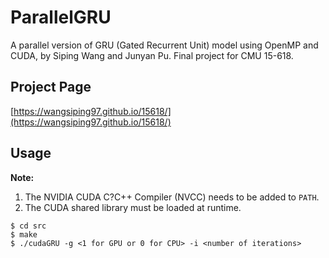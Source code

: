 # ParallelGRU
A parallel version of GRU (Gated Recurrent Unit) model using OpenMP and CUDA, by Siping Wang and Junyan Pu. Final project for CMU 15-618. 

## Project Page
[https://wangsiping97.github.io/15618/](https://wangsiping97.github.io/15618/)

## Usage

**Note:** 
1. The NVIDIA CUDA C?C++ Compiler (NVCC) needs to be added to `PATH`. 
2. The CUDA shared library must be loaded at runtime. 

```
$ cd src
$ make
$ ./cudaGRU -g <1 for GPU or 0 for CPU> -i <number of iterations>
```